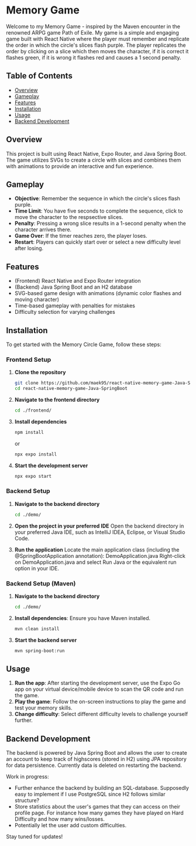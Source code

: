 # Memory Game

Welcome to my Memory Game - inspired by the Maven encounter in the renowned ARPG game Path of Exile. My game is a simple and engaging game built with React Native where the player must remember and replicate the order in which the circle's slices flash purple. The player replicates the order by clicking on a slice which then moves the character, if it is correct it flashes green, if it is wrong it flashes red and causes a 1 second penalty.

## Table of Contents

- [Overview](#overview)
- [Gameplay](#gameplay)
- [Features](#features)
- [Installation](#installation)
- [Usage](#usage)
- [Backend Development](#backend-development)

## Overview

This project is built using React Native, Expo Router, and Java Spring Boot. The game utilizes SVGs to create a circle with slices and combines them with animations to provide an interactive and fun experience.

## Gameplay

- **Objective**: Remember the sequence in which the circle's slices flash purple. 
- **Time Limit**: You have five seconds to complete the sequence, click to move the character to the respsective slices.
- **Penalty**: Pressing a wrong slice results in a 1-second penalty when the character arrives there.
- **Game Over**: If the timer reaches zero, the player loses.
- **Restart**: Players can quickly start over or select a new difficulty level after losing.

## Features

- (Frontend) React Native and Expo Router integration
- (Backend) Java Spring Boot and an H2 database
- SVG-based game design with animations (dynamic color flashes and moving character)
- Time-based gameplay with penalties for mistakes
- Difficulty selection for varying challenges

## Installation

To get started with the Memory Circle Game, follow these steps:

### Frontend Setup

1. **Clone the repository**
   ```sh
   git clone https://github.com/maek95/react-native-memory-game-Java-SpringBoot.git
   cd react-native-memory-game-Java-SpringBoot
   ```

2. **Navigate to the frontend directory**
   ```sh
   cd ./frontend/
   ```

3. **Install dependencies**
   ```sh
   npm install
   ```
   or
   ```sh
   npx expo install
   ```

4. **Start the development server**
   ```sh
   npx expo start
   ```

### Backend Setup

1. **Navigate to the backend directory**
   ```sh
   cd ./demo/
   ```

2. **Open the project in your preferred IDE**
   Open the backend directory in your preferred Java IDE, such as IntelliJ IDEA, Eclipse, or Visual Studio Code.

3. **Run the application**
   Locate the main application class (including the @SpringBootApplication annotation): DemoApplication.java
   Right-click on DemoApplication.java and select Run Java or the equivalent run option in your IDE.

### Backend Setup (Maven)

1. **Navigate to the backend directory**
   ```sh
   cd ./demo/
   ```

2. **Install dependencies**: Ensure you have Maven installed.
   ```sh
   mvn clean install
   ```

3. **Start the backend server**
   ```sh
   mvn spring-boot:run
   ```

## Usage

1. **Run the app**: After starting the development server, use the Expo Go app on your virtual device/mobile device to scan the QR code and run the game.
2. **Play the game**: Follow the on-screen instructions to play the game and test your memory skills.
3. **Change difficulty**: Select different difficulty levels to challenge yourself further.

## Backend Development

The backend is powered by Java Spring Boot and allows the user to create an account to keep track of highscores (stored in H2) using JPA repository for data persistence. Currently data is deleted on restarting the backend.

Work in progress:

- Further enhance the backend by building an SQL-database. Supposedly easy to implement if I use PostgreSQL since H2 follows similar structure?
- Store statistics about the user's games that they can access on their profile page. For instance how many games they have played on Hard Difficulty and how many wins/losses.
- Potentially let the user add custom difficulties.

Stay tuned for updates!
